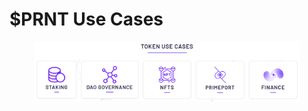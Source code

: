 # $PRNT Use Cases

<figure><img src="../.gitbook/assets/image.png" alt=""><figcaption></figcaption></figure>
